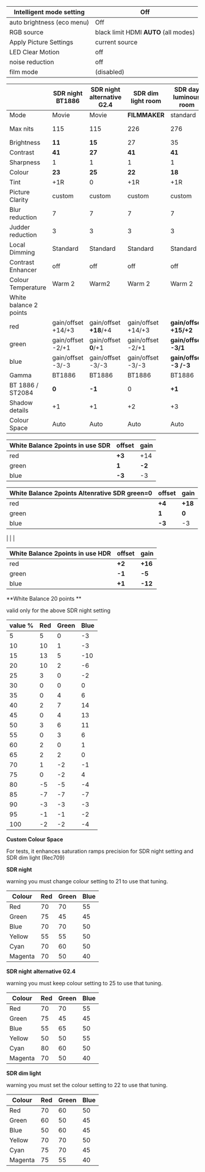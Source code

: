 | Intelligent mode setting   | Off                                     |
| -------------------------- | --------------------------------------- |
| auto brightness (eco menu) | Off                                     |
| RGB source                 | black limit  HDMI  **AUTO** (all modes) |
| Apply Picture Settings     | current source                          |
| LED Clear Motion           | off                                     |
| noise reduction            | off                                     |
| film mode                  | (disabled)                              |


|                        | SDR night BT1886   | SDR night   alternative  G2.4 | SDR dim light room | SDR day luminous room  | SDR day live/game/sport | HDR film night       | HDR  film day Maximum | HDR film day/dim     | SDR PS4 day gaming     |
| ---------------------- | ------------------ | ----------------------------- | ------------------ | ---------------------- | ----------------------- | -------------------- | --------------------- | -------------------- | ---------------------- |
| Mode                   | Movie              | Movie                         | **FILMMAKER**      | standard               | **Natural**             | Movie                | **FILMMAKER**         | **FILMMAKER**        | standard               |
| Max nits               | 115                | 115                           | 226                | 276                    | x                       | 50%/100% **100/450** | 50%/100% **254/1016** | 50%/100% **195/854** | x                      |
| Brightness             | **11**             | **15**                        | 27                 | 35                     | 40                      | **24**               | **50**                | **44**               | 35                     |
| Contrast               | **41**             | **27**                        | **41**             | **41**                 | 45                      | **26**               | **38**                | **33**               | 40                     |
| Sharpness              | 1                  | 1                             | 1                  | 1                      | 1                       | 0                    | 0                     | 0                    | 1                      |
| Colour                 | **23**             | **25**                        | **22**             | **18**                 | **15**                  | **30**               | **26**                | **27**               | **18**                 |
| Tint                   | +1R                | 0                             | +1R                | +1R                    | +1R                     | +1R                  | +1R                   | +1R                  | +1R                    |
| Picture Clarity        | custom             | custom                        | custom             | custom                 | custom                  | custom               | custom                | custom               | **auto**               |
| Blur reduction         | 7                  | 7                             | 7                  | 7                      | **10**                  | 7                    | 7                     | 7                    |                        |
| Judder reduction       | 3                  | 3                             | 3                  | 3                      | **5**                   | 3                    | 3                     | 3                    |                        |
| Local Dimming          | Standard           | Standard                      | Standard           | Standard               | Standard                | **Standard**         | **Standard**          | **Standard**         | Standard               |
| Contrast Enhancer      | off                | off                           | off                | off                    | off                     | **High**             | **low**               | **low**              | off                    |
| Colour Temperature     | Warm 2             | Warm2                         | Warm 2             | Warm 2                 | Warm 2                  | Warm 2               | Warm 2                | Warm 2               | Warm 2                 |
| White balance 2 points |                    |                               |                    |                        |                         |                      |                       |                      |                        |
| red                    | gain/offset +14/+3 | gain/offset **+18**/+4        | gain/offset +14/+3 | **gain/offset +15/+2** |                         | gain/offset +16/+2   | gain/offset +16/+2    | gain/offset +16/+2   | **gain/offset +15/+2** |
| green                  | gain/offset -2/+1  | gain/offset **0**/+1          | gain/offset -2/+1  | **gain/offset -3/1**   |                         | gain/offset -5/-1    | gain/offset -5/-1     | gain/offset -5/+1    | **gain/offset -3/1**   |
| blue                   | gain/offset -3/-3  | gain/offset -3/-3             | gain/offset -3/-3  | **gain/offset -3 /-3** |                         | gain/offset -12/+1   | gain/offset -12/+1    | gain/offset -12/+1   | **gain/offset 0 /-3**  |
| Gamma                  | BT1886             | BT1886                        | BT1886             | BT1886                 | BT1886                  | ST2084               | ST2084                | ST2084               | BT1886                 |
| BT 1886 / ST2084       | **0**              | **-1**                        | 0                  | **+1**                 | 0                       | **-3**               | **-2**                | **-2**               | 0                      |
| Shadow details         | +1                 | +1                            | +2                 | +3                     | 0                       | **-1**               | **+1**                | **0**                | 0                      |
| Colour Space           | Auto               | Auto                          | Auto               | Auto                   | Native (greyed)         | **auto**             | **auto**              | **auto**             | **auto**               |



| White Balance 2points in use SDR | offset | gain   |
| -------------------------------- | ------ | ------ |
| red                              | **+3** | +14    |
| green                            | **1**  | **-2** |
| blue                             | **-3** | -3     |



| White Balance 2points Altenrative SDR green=0 | offset | gain    |
| --------------------------------------------- | ------ | ------- |
| red                                           | **+4** | **+18** |
| green                                         | **1**  | **0**   |
| blue                                          | **-3** | -3      |

|
|
|

| White Balance 2points in use HDR | offset | gain    |
| -------------------------------- | ------ | ------- |
| red                              | **+2** | **+16** |
| green                            | **-1** | **-5**  |
| blue                             | **+1** | **-12** |

**White Balance 20 points **

valid only for the above SDR night setting

| value % | Red  | Green | Blue |
| ------- | ---- | ----- | ---- |
| 5       | 5    | 0     | -3   |
| 10      | 10   | 1     | -3   |
| 15      | 13   | 5     | -10  |
| 20      | 10   | 2     | -6   |
| 25      | 3    | 0     | -2   |
| 30      | 0    | 0     | 0    |
| 35      | 0    | 4     | 6    |
| 40      | 2    | 7     | 14   |
| 45      | 0    | 4     | 13   |
| 50      | 3    | 6     | 11   |
| 55      | 0    | 3     | 6    |
| 60      | 2    | 0     | 1    |
| 65      | 2    | 2     | 0    |
| 70      | 1    | -2    | -1   |
| 75      | 0    | -2    | 4    |
| 80      | -5   | -5    | -4   |
| 85      | -7   | -7    | -7   |
| 90      | -3   | -3    | -3   |
| 95      | -1   | -1    | -2   |
| 100     | -2   | -2    | -4   |

**Custom Colour Space**

For tests, it enhances saturation ramps precision for SDR night setting and SDR dim light (Rec709)

**SDR night**

warning you must change colour setting to 21 to use that tuning. 

| Colour  | Red  | Green | Blue |
| ------- | ---- | ----- | ---- |
| Red     | 70   | 70    | 55   |
| Green   | 75   | 45    | 45   |
| Blue    | 70   | 70    | 50   |
| Yellow  | 55   | 55    | 50   |
| Cyan    | 70   | 60    | 50   |
| Magenta | 70   | 50    | 40   |

**SDR night** **alternative G2.4**

warning you must keep colour setting to 25 to use that tuning. 

| Colour  | Red  | Green | Blue |
| ------- | ---- | ----- | ---- |
| Red     | 70   | 70    | 55   |
| Green   | 75   | 45    | 45   |
| Blue    | 55   | 65    | 50   |
| Yellow  | 50   | 50    | 55   |
| Cyan    | 80   | 60    | 50   |
| Magenta | 70   | 50    | 40   |





**SDR dim light**

warning you must set the colour setting to 22 to use that tuning.

| Colour  | Red  | Green | Blue |
| ------- | ---- | ----- | ---- |
| Red     | 70   | 60    | 50   |
| Green   | 60   | 50    | 45   |
| Blue    | 50   | 60    | 45   |
| Yellow  | 70   | 70    | 50   |
| Cyan    | 75   | 70    | 45   |
| Magenta | 75   | 55    | 40   |